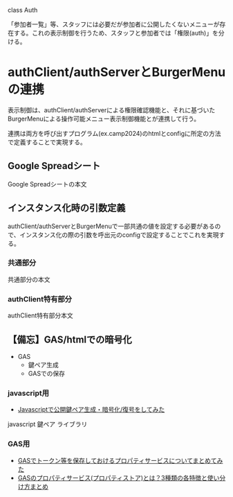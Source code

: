 <style>
/* -- library/CSS/1.3.0/core.css ------ */
html, body{
  width: 100%;
  margin: 0;
  /*font-size: 4vw;*/
  text-size-adjust: none; /* https://gotohayato.com/content/531/ */
}
</style>
<p class="title">class Auth</p>

「参加者一覧」等、スタッフには必要だが参加者に公開したくないメニューが存在する。これの表示制御を行うため、スタッフと参加者では「権限(auth)」を分ける。

# authClient/authServerとBurgerMenuの連携

表示制御は、authClient/authServerによる権限確認機能と、それに基づいたBurgerMenuによる操作可能メニュー表示制御機能とが連携して行う。

連携は両方を呼び出すプログラム(ex.camp2024)のhtmlとconfigに所定の方法で定義することで実現する。

## Google Spreadシート

Google Spreadシートの本文

## インスタンス化時の引数定義

authClient/authServerとBurgerMenuで一部共通の値を設定する必要があるので、インスタンス化の際の引数を呼出元のconfigで設定することでこれを実現する。

### 共通部分

共通部分の本文

### authClient特有部分

authClient特有部分本文

## 【備忘】GAS/htmlでの暗号化

- GAS
  - 鍵ペア生成
  - GASでの保存

### javascript用

- [Javascriptで公開鍵ペア生成・暗号化/復号をしてみた](https://qiita.com/poruruba/items/272bdc8f539728d5b076)

javascript 鍵ペア ライブラリ

### GAS用

- [GASでトークン等を保存しておけるプロパティサービスについてまとめてみた](https://qiita.com/zumi0/items/85ca400d57f60728a7c7)
- [GASのプロパティサービス(プロパティストア)とは？3種類の各特徴と使い分け方まとめ](https://auto-worker.com/blog/?p=7829)
